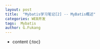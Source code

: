 ```yaml
---
layout: post
title:  "Mybatis学习笔记[2] -- MyBatis概述"
categories: WEB开发
tags:  Mybatis
author: G.Fukang
---
```

* content
{:toc}
